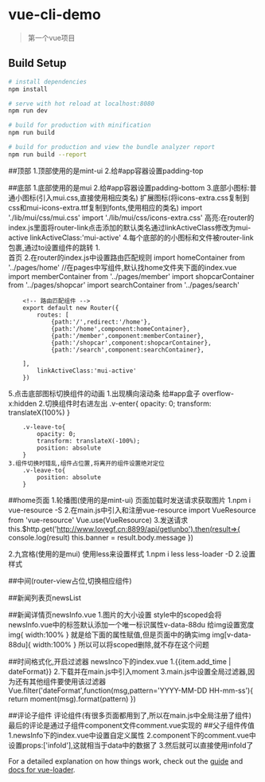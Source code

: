 # vue-cli-demo

> 第一个vue项目

## Build Setup

``` bash
# install dependencies
npm install

# serve with hot reload at localhost:8080
npm run dev

# build for production with minification
npm run build

# build for production and view the bundle analyzer report
npm run build --report
```
##顶部
1.顶部使用的是mint-ui
2.给#app容器设置padding-top

##底部
1.底部使用的是mui
2.给#app容器设置padding-bottom
3.底部小图标:普通小图标(引入mui.css,直接使用相应类名)
            扩展图标(将icons-extra.css复制到css和mui-icons-extra.ttf复制到fonts,使用相应的类名)
    import './lib/mui/css/mui.css'
    import './lib/mui/css/icons-extra.css'
    高亮:在router的index.js里面将router-link点击添加的默认类名通过linkActiveClass修改为mui-active
    linkActiveClass:'mui-active'
4.每个底部的的小图标和文件被router-link包裹,通过to设置组件的跳转
    1.<router-link class="mui-tab-item" to="/home">  
		<span class="mui-icon mui-icon-home"></span>
		<span class="mui-tab-label">首页</span>
	</router-link>
    2.在router的index.js中设置路由匹配规则
        <!-- 导入组件 -->
        import homeContainer from '../pages/home'  //在pages中写组件,默认找home文件夹下面的index.vue
        import memberContainer from '../pages/member'
        import shopcarContainer from '../pages/shopcar'
        import searchContainer from '../pages/search'

        <!-- 路由匹配组件 -->
        export default new Router({
            routes: [
                {path:'/',redirect:'/home'},
                {path:'/home',component:homeContainer},
                {path:'/member',component:memberContainer},
                {path:'/shopcar',component:shopcarContainer},
                {path:'/search',component:searchContainer},

        ],
            linkActiveClass:'mui-active'
        })
5.点击底部图标切换组件的动画
    1.出现横向滚动条  给#app盒子 overflow-x:hidden
    2.切换组件时右进左出
        .v-enter{
	        opacity: 0;
	        transform: translateX(100%)
        }

        .v-leave-to{
        	opacity: 0;
        	transform: translateX(-100%);
        	position: absolute
        }
    3.组件切换时错乱,组件占位置,将离开的组件设置绝对定位 
        .v-leave-to{
        	position: absolute
        }
##home页面
1.轮播图(使用的是mint-ui)
    页面加载时发送请求获取图片
        1.npm i vue-resource -S
        2.在main.js中引入和注册vue-resource
            import VueResource from 'vue-resource'
            Vue.use(VueResource)
        3.发送请求
            this.$http.get('http://www.lovegf.cn:8899/api/getlunbo').then(result=>{
                console.log(result)
                this.banner = result.body.message
            })

2.九宫格(使用的是mui)
    使用less来设置样式
    1.npm i less less-loader -D
    2.设置样式




##中间(router-view占位,切换相应组件)

##新闻列表页newsList

##新闻详情页newsInfo.vue
    1.图片的大小设置
        style中的scoped会将newsInfo.vue中的标签默认添加一个唯一标识属性v-data-88du
        给img设置宽度 
        img{
            width:100%
        }
        就是给下面的属性赋值,但是页面中的确实img
        img[v-data-88du]{
            width:100%
        }
        所以可以将scoped删除,就不存在这个问题
    

##时间格式化,开启过滤器
    newsInco下的index.vue
    1.{{item.add_time | dateFormat}}
    2.下载并在main.js中引入moment
    3.main.js中设置全局过滤器,因为还有其他组件要使用该过滤器
        Vue.filter('dateFormat',function(msg,pattern='YYYY-MM-DD HH-mm-ss'){
            return moment(msg).format(pattern)
        })

##评论子组件
    评论组件(有很多页面都用到了,所以在main.js中全局注册了组件)
        最后的评论是通过子组件component文件comment.vue实现的
        ##父子组件传值
        1.newsInfo下的index.vue中<comment :infoId="id"></comment>设置自定义属性
        2.component下的comment.vue中设置props:['infoId'],这就相当于data中的数据了
        3.然后就可以直接使用infoId了

        
For a detailed explanation on how things work, check out the [guide](http://vuejs-templates.github.io/webpack/) and [docs for vue-loader](http://vuejs.github.io/vue-loader).
